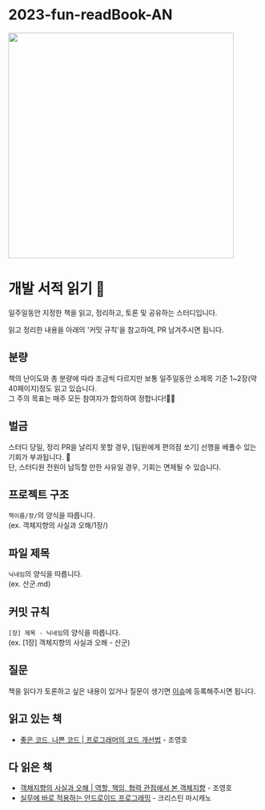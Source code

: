 # 2023-fun-readBook-AN
<img src="https://user-images.githubusercontent.com/81347125/225853274-8f4f6c9e-b70a-4271-ac77-954a473b0eb9.png" width="450px" />

# 개발 서적 읽기 🥕

일주일동안 지정한 책을 읽고, 정리하고, 토론 및 공유하는 스터디입니다.

읽고 정리한 내용을 아래의 '커밋 규칙'을 참고하여, PR 남겨주시면 됩니다.



## 분량

책의 난이도와 총 분량에 따라 조금씩 다르지만 보통 일주일동안 소제목 기준 1~2장(약 40페이지)정도 읽고 있습니다.   
그 주의 목표는 매주 모든 참여자가 합의하여 정합니다!💃🏻 

## 벌금

스터디 당일, 정리 PR을 날리지 못할 경우, [팀원에게 편의점 쏘기] 선행을 베풀수 있는 기회가 부과됩니다. 🚨  
단, 스터디원 전원이 납득할 만한 사유일 경우, 기회는 면제될 수 있습니다. 



## 프로젝트 구조

`책이름/장/`의 양식을 따릅니다.  
(ex.  객체지향의 사실과 오해/1장/)


## 파일 제목

`닉네임`의 양식을 따릅니다.  
(ex.  산군.md)


## 커밋 규칙

`[장] 제목 - 닉네임`의 양식을 따릅니다.  
(ex. [1장] 객체지향의 사실과 오해 - 산군)


## 질문

책을 읽다가 토론하고 싶은 내용이 있거나 질문이 생기면 [이슈](https://github.com/woowacourse-study/2023-fun-readBook-AN/issues)에 등록해주시면 됩니다.

## 읽고 있는 책
- [좋은 코드, 나쁜 코드 | 프로그래머의 코드 개선법](https://search.shopping.naver.com/book/catalog/32473728102) - 조영호

## 다 읽은 책
- [객체지향의 사실과 오해 | 역할, 책임, 협력 관점에서 본 객체지향](https://book.naver.com/bookdb/book_detail.nhn?bid=9145968) - 조영호
- [실무에 바로 적용하는 안드로이드 프로그래밍](https://search.shopping.naver.com/book/catalog/32441508818) - 크리스틴 마시캐노
